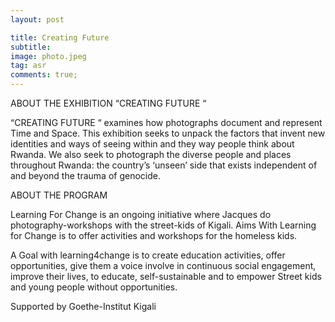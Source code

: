 ```yaml
---
layout: post

title: Creating Future
subtitle:
image: photo.jpeg
tag: asr
comments: true;
---
```





ABOUT THE EXHIBITION “CREATING FUTURE “

“CREATING FUTURE “ examines how photographs document and represent Time and Space. This exhibition seeks to unpack the factors that invent new identities and ways of seeing within and they way people think about Rwanda. We also seek to photograph the diverse people and places throughout Rwanda: the country’s ‘unseen’ side that exists independent of and beyond the trauma of genocide.

ABOUT THE PROGRAM

Learning For Change is an ongoing initiative where Jacques do photography-workshops with the street-kids of Kigali. Aims With Learning for Change is to offer activities and workshops for the homeless kids.

A Goal with learning4change is to create education activities, offer opportunities, give them a voice involve in continuous social engagement, improve their lives, to educate, self-sustainable and to empower Street kids and young people without opportunities.


Supported by Goethe-Institut Kigali
